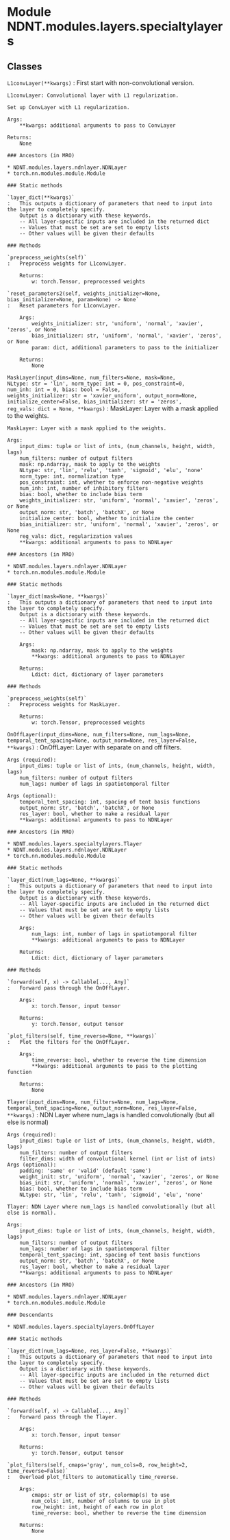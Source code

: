Module NDNT.modules.layers.specialtylayers
==========================================

Classes
-------

`L1convLayer(**kwargs)`
:   First start with non-convolutional version.
    
    L1convLayer: Convolutional layer with L1 regularization.
    
    Set up ConvLayer with L1 regularization.
    
    Args:
        **kwargs: additional arguments to pass to ConvLayer
    
    Returns:
        None

    ### Ancestors (in MRO)

    * NDNT.modules.layers.ndnlayer.NDNLayer
    * torch.nn.modules.module.Module

    ### Static methods

    `layer_dict(**kwargs)`
    :   This outputs a dictionary of parameters that need to input into the layer to completely specify.
        Output is a dictionary with these keywords. 
        -- All layer-specific inputs are included in the returned dict
        -- Values that must be set are set to empty lists
        -- Other values will be given their defaults

    ### Methods

    `preprocess_weights(self)`
    :   Preprocess weights for L1convLayer.
        
        Returns:
            w: torch.Tensor, preprocessed weights

    `reset_parameters2(self, weights_initializer=None, bias_initializer=None, param=None) ‑> None`
    :   Reset parameters for L1convLayer.
        
        Args:
            weights_initializer: str, 'uniform', 'normal', 'xavier', 'zeros', or None
            bias_initializer: str, 'uniform', 'normal', 'xavier', 'zeros', or None
            param: dict, additional parameters to pass to the initializer
        
        Returns:
            None

`MaskLayer(input_dims=None, num_filters=None, mask=None, NLtype: str = 'lin', norm_type: int = 0, pos_constraint=0, num_inh: int = 0, bias: bool = False, weights_initializer: str = 'xavier_uniform', output_norm=None, initialize_center=False, bias_initializer: str = 'zeros', reg_vals: dict = None, **kwargs)`
:   MaskLayer: Layer with a mask applied to the weights.
    
    MaskLayer: Layer with a mask applied to the weights.
    
    Args:
        input_dims: tuple or list of ints, (num_channels, height, width, lags)
        num_filters: number of output filters
        mask: np.ndarray, mask to apply to the weights
        NLtype: str, 'lin', 'relu', 'tanh', 'sigmoid', 'elu', 'none'
        norm_type: int, normalization type
        pos_constraint: int, whether to enforce non-negative weights
        num_inh: int, number of inhibitory filters
        bias: bool, whether to include bias term
        weights_initializer: str, 'uniform', 'normal', 'xavier', 'zeros', or None
        output_norm: str, 'batch', 'batchX', or None
        initialize_center: bool, whether to initialize the center
        bias_initializer: str, 'uniform', 'normal', 'xavier', 'zeros', or None
        reg_vals: dict, regularization values
        **kwargs: additional arguments to pass to NDNLayer

    ### Ancestors (in MRO)

    * NDNT.modules.layers.ndnlayer.NDNLayer
    * torch.nn.modules.module.Module

    ### Static methods

    `layer_dict(mask=None, **kwargs)`
    :   This outputs a dictionary of parameters that need to input into the layer to completely specify.
        Output is a dictionary with these keywords. 
        -- All layer-specific inputs are included in the returned dict
        -- Values that must be set are set to empty lists
        -- Other values will be given their defaults
        
        Args:
            mask: np.ndarray, mask to apply to the weights
            **kwargs: additional arguments to pass to NDNLayer
        
        Returns:
            Ldict: dict, dictionary of layer parameters

    ### Methods

    `preprocess_weights(self)`
    :   Preprocess weights for MaskLayer.
        
        Returns:
            w: torch.Tensor, preprocessed weights

`OnOffLayer(input_dims=None, num_filters=None, num_lags=None, temporal_tent_spacing=None, output_norm=None, res_layer=False, **kwargs)`
:   OnOffLayer: Layer with separate on and off filters.
    
    Args (required):
        input_dims: tuple or list of ints, (num_channels, height, width, lags)
        num_filters: number of output filters
        num_lags: number of lags in spatiotemporal filter
        
    Args (optional):
        temporal_tent_spacing: int, spacing of tent basis functions
        output_norm: str, 'batch', 'batchX', or None
        res_layer: bool, whether to make a residual layer
        **kwargs: additional arguments to pass to NDNLayer

    ### Ancestors (in MRO)

    * NDNT.modules.layers.specialtylayers.Tlayer
    * NDNT.modules.layers.ndnlayer.NDNLayer
    * torch.nn.modules.module.Module

    ### Static methods

    `layer_dict(num_lags=None, **kwargs)`
    :   This outputs a dictionary of parameters that need to input into the layer to completely specify.
        Output is a dictionary with these keywords. 
        -- All layer-specific inputs are included in the returned dict
        -- Values that must be set are set to empty lists
        -- Other values will be given their defaults
        
        Args:
            num_lags: int, number of lags in spatiotemporal filter
            **kwargs: additional arguments to pass to NDNLayer
        
        Returns:
            Ldict: dict, dictionary of layer parameters

    ### Methods

    `forward(self, x) ‑> Callable[..., Any]`
    :   Forward pass through the OnOffLayer.
        
        Args:
            x: torch.Tensor, input tensor
        
        Returns:
            y: torch.Tensor, output tensor

    `plot_filters(self, time_reverse=None, **kwargs)`
    :   Plot the filters for the OnOffLayer.
        
        Args:
            time_reverse: bool, whether to reverse the time dimension
            **kwargs: additional arguments to pass to the plotting function
        
        Returns:
            None

`Tlayer(input_dims=None, num_filters=None, num_lags=None, temporal_tent_spacing=None, output_norm=None, res_layer=False, **kwargs)`
:   NDN Layer where num_lags is handled convolutionally (but all else is normal)
    
    Args (required):
        input_dims: tuple or list of ints, (num_channels, height, width, lags)
        num_filters: number of output filters
        filter_dims: width of convolutional kernel (int or list of ints)
    Args (optional):
        padding: 'same' or 'valid' (default 'same')
        weight_init: str, 'uniform', 'normal', 'xavier', 'zeros', or None
        bias_init: str, 'uniform', 'normal', 'xavier', 'zeros', or None
        bias: bool, whether to include bias term
        NLtype: str, 'lin', 'relu', 'tanh', 'sigmoid', 'elu', 'none'
    
    Tlayer: NDN Layer where num_lags is handled convolutionally (but all else is normal).
    
    Args:
        input_dims: tuple or list of ints, (num_channels, height, width, lags)
        num_filters: number of output filters
        num_lags: number of lags in spatiotemporal filter
        temporal_tent_spacing: int, spacing of tent basis functions
        output_norm: str, 'batch', 'batchX', or None
        res_layer: bool, whether to make a residual layer
        **kwargs: additional arguments to pass to NDNLayer

    ### Ancestors (in MRO)

    * NDNT.modules.layers.ndnlayer.NDNLayer
    * torch.nn.modules.module.Module

    ### Descendants

    * NDNT.modules.layers.specialtylayers.OnOffLayer

    ### Static methods

    `layer_dict(num_lags=None, res_layer=False, **kwargs)`
    :   This outputs a dictionary of parameters that need to input into the layer to completely specify.
        Output is a dictionary with these keywords. 
        -- All layer-specific inputs are included in the returned dict
        -- Values that must be set are set to empty lists
        -- Other values will be given their defaults

    ### Methods

    `forward(self, x) ‑> Callable[..., Any]`
    :   Forward pass through the Tlayer.
        
        Args:
            x: torch.Tensor, input tensor
        
        Returns:
            y: torch.Tensor, output tensor

    `plot_filters(self, cmaps='gray', num_cols=8, row_height=2, time_reverse=False)`
    :   Overload plot_filters to automatically time_reverse.
        
        Args:
            cmaps: str or list of str, colormap(s) to use
            num_cols: int, number of columns to use in plot
            row_height: int, height of each row in plot
            time_reverse: bool, whether to reverse the time dimension
        
        Returns:
            None